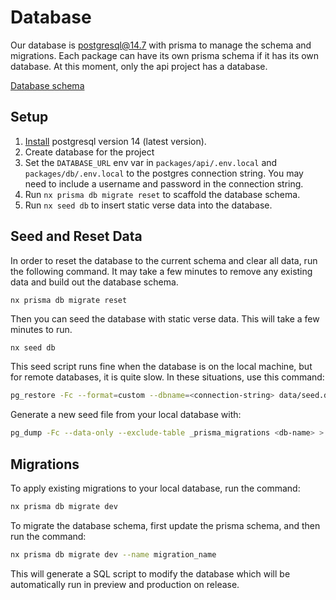 # Database

Our database is postgresql@14.7 with prisma to manage the schema and migrations. Each package can have its own prisma schema if it has its own database. At this moment, only the api project has a database.

[Database schema](./../packages/db/prisma/schema.prisma)

## Setup

1. [Install](https://www.postgresql.org/download/) postgresql version 14 (latest version).
1. Create database for the project
1. Set the `DATABASE_URL` env var in `packages/api/.env.local` and `packages/db/.env.local` to the postgres connection string. You may need to include a username and password in the connection string.
1. Run `nx prisma db migrate reset` to scaffold the database schema.
1. Run `nx seed db` to insert static verse data into the database.

## Seed and Reset Data

In order to reset the database to the current schema and clear all data, run the following command. It may take a few minutes to remove any existing data and build out the database schema.

```text
nx prisma db migrate reset
```

Then you can seed the database with static verse data. This will take a few minutes to run.

```bash
nx seed db
```

This seed script runs fine when the database is on the local machine, but for remote databases, it is quite slow. In these situations, use this command:

```bash
pg_restore -Fc --format=custom --dbname=<connection-string> data/seed.dump
```

Generate a new seed file from your local database with:

```bash
pg_dump -Fc --data-only --exclude-table _prisma_migrations <db-name> > data/seed.dump
```

## Migrations

To apply existing migrations to your local database, run the command:

```bash
nx prisma db migrate dev
```

To migrate the database schema, first update the prisma schema, and then run the command:

```bash
nx prisma db migrate dev --name migration_name
```

This will generate a SQL script to modify the database which will be automatically run in preview and production on release.
